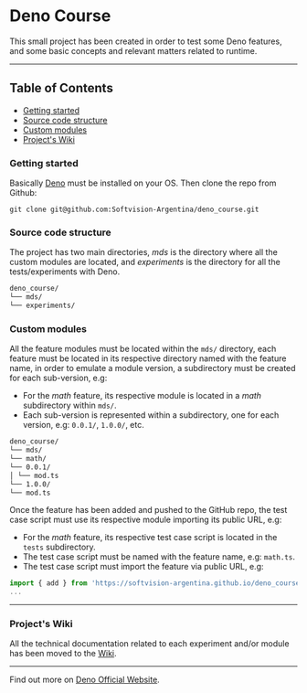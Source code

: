 # Deno Course

This small project has been created in order to test some Deno features,
and some basic concepts and relevant matters related to runtime.

---

## Table of Contents

- [Getting started](#getting-started)
- [Source code structure](#source-code-structure)
- [Custom modules](#custom-modules)
- [Project's Wiki](#projects-wiki)

### Getting started

Basically [Deno](https://deno.land/ "Deno's Official Website") must be installed on your OS.
Then clone the repo from Github:

```shell
git clone git@github.com:Softvision-Argentina/deno_course.git
```

### Source code structure

The project has two main directories, _mds_ is the directory where all the custom modules are located,
and _experiments_ is the directory for all the tests/experiments with Deno.

```markdown
deno_course/
└── mds/
└── experiments/
```

### Custom modules

All the feature modules must be located within the `mds/` directory,
each feature must be located in its respective directory named with the feature name,
in order to emulate a module version, a subdirectory must be created for each sub-version, e.g:

- For the _math_ feature, its respective module is located in a _math_ subdirectory within `mds/`.
- Each sub-version is represented within a subdirectory, one for each version, e.g: `0.0.1/`, `1.0.0/`, etc.

```markdown
deno_course/
└── mds/
└── math/
└── 0.0.1/
│ └── mod.ts
└── 1.0.0/
└── mod.ts
```

Once the feature has been added and pushed to the GitHub repo,
the test case script must use its respective module importing its public URL, e.g:

- For the _math_ feature, its respective test case script is located in the `tests` subdirectory.
- The test case script must be named with the feature name, e.g: `math.ts`.
- The test case script must import the feature via public URL, e.g:

```typescript
import { add } from 'https://softvision-argentina.github.io/deno_course/mds/math/0.0.1/mod.ts';
...
```

---

### Project's Wiki

All the technical documentation related to each experiment and/or module has been moved to the [Wiki](https://github.com/Softvision-Argentina/deno_course/wiki "Project's Wiki").

---

Find out more on [Deno Official Website](https://deno.land/ "Deno's Official Website").
